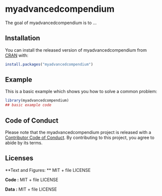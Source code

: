 
# myadvancedcompendium

<!-- badges: start -->
<!-- badges: end -->

The goal of myadvancedcompendium is to ...

## Installation

You can install the released version of myadvancedcompendium from [CRAN](https://CRAN.R-project.org) with:

``` r
install.packages("myadvancedcompendium")
```

## Example

This is a basic example which shows you how to solve a common problem:

``` r
library(myadvancedcompendium)
## basic example code
```

## Code of Conduct

Please note that the myadvancedcompendium project is released with a [Contributor Code of Conduct](https://contributor-covenant.org/version/2/0/CODE_OF_CONDUCT.html). By contributing to this project, you agree to abide by its terms.

## Licenses

**Text and Figures: ** MIT + file LICENSE

**Code :** MIT + file LICENSE

**Data :** MIT + file LICENSE
